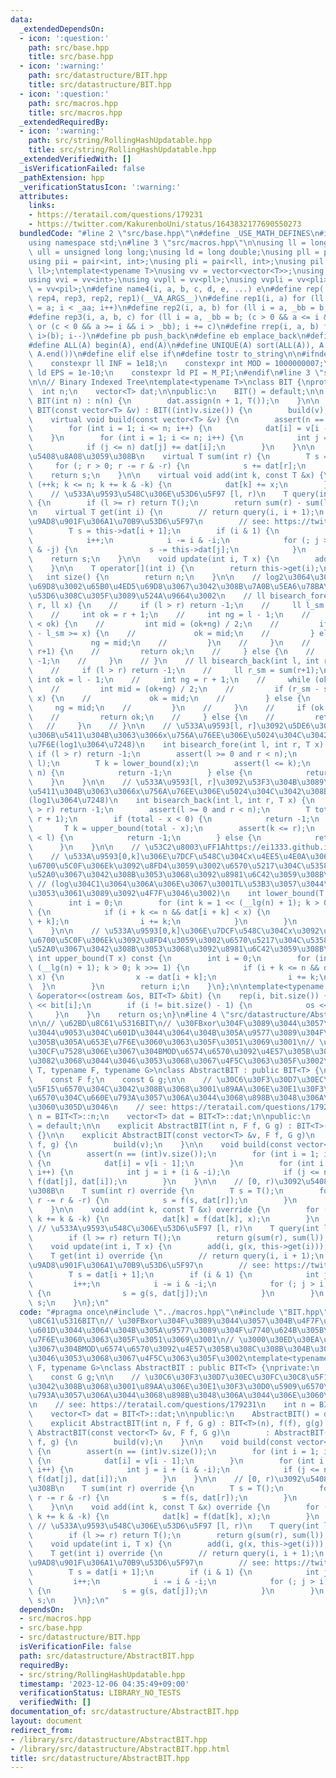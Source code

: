```yaml
---
data:
  _extendedDependsOn:
  - icon: ':question:'
    path: src/base.hpp
    title: src/base.hpp
  - icon: ':warning:'
    path: src/datastructure/BIT.hpp
    title: src/datastructure/BIT.hpp
  - icon: ':question:'
    path: src/macros.hpp
    title: src/macros.hpp
  _extendedRequiredBy:
  - icon: ':warning:'
    path: src/string/RollingHashUpdatable.hpp
    title: src/string/RollingHashUpdatable.hpp
  _extendedVerifiedWith: []
  _isVerificationFailed: false
  _pathExtension: hpp
  _verificationStatusIcon: ':warning:'
  attributes:
    links:
    - https://teratail.com/questions/179231
    - https://twitter.com/KakurenboUni/status/1643832177690550273
  bundledCode: "#line 2 \"src/base.hpp\"\n#define _USE_MATH_DEFINES\n#include <bits/stdc++.h>\n\
    using namespace std;\n#line 3 \"src/macros.hpp\"\n\nusing ll = long long;\nusing\
    \ ull = unsigned long long;\nusing ld = long double;\nusing pll = pair<ll, ll>;\n\
    using pii = pair<int, int>;\nusing pli = pair<ll, int>;\nusing pil = pair<int,\
    \ ll>;\ntemplate<typename T>\nusing vv = vector<vector<T>>;\nusing vvl = vv<ll>;\n\
    using vvi = vv<int>;\nusing vvpll = vv<pll>;\nusing vvpli = vv<pli>;\nusing vvpil\
    \ = vv<pil>;\n#define name4(i, a, b, c, d, e, ...) e\n#define rep(...) name4(__VA_ARGS__,\
    \ rep4, rep3, rep2, rep1)(__VA_ARGS__)\n#define rep1(i, a) for (ll i = 0, _aa\
    \ = a; i < _aa; i++)\n#define rep2(i, a, b) for (ll i = a, _bb = b; i < _bb; i++)\n\
    #define rep3(i, a, b, c) for (ll i = a, _bb = b; (c > 0 && a <= i && i < _bb)\
    \ or (c < 0 && a >= i && i > _bb); i += c)\n#define rrep(i, a, b) for (ll i=(a);\
    \ i>(b); i--)\n#define pb push_back\n#define eb emplace_back\n#define mkp make_pair\n\
    #define ALL(A) begin(A), end(A)\n#define UNIQUE(A) sort(ALL(A)), A.erase(unique(ALL(A)),\
    \ A.end())\n#define elif else if\n#define tostr to_string\n\n#ifndef CONSTANTS\n\
    \    constexpr ll INF = 1e18;\n    constexpr int MOD = 1000000007;\n    constexpr\
    \ ld EPS = 1e-10;\n    constexpr ld PI = M_PI;\n#endif\n#line 3 \"src/datastructure/BIT.hpp\"\
    \n\n// Binary Indexed Tree\ntemplate<typename T>\nclass BIT {\nprotected:\n  \
    \  int n;\n    vector<T> dat;\n\npublic:\n    BIT() = default;\n\n    explicit\
    \ BIT(int n) : n(n) {\n        dat.assign(n + 1, T());\n    }\n\n    explicit\
    \ BIT(const vector<T> &v) : BIT((int)v.size()) {\n        build(v);\n    }\n\n\
    \    virtual void build(const vector<T> &v) {\n        assert(n == (int)v.size());\n\
    \        for (int i = 1; i <= n; i++) {\n            dat[i] = v[i - 1];\n    \
    \    }\n        for (int i = 1; i <= n; i++) {\n            int j = i + (i & -i);\n\
    \            if (j <= n) dat[j] += dat[i];\n        }\n    }\n\n    // [0, r)\u3092\
    \u5408\u8A08\u3059\u308B\n    virtual T sum(int r) {\n        T s = T();\n   \
    \     for (; r > 0; r -= r & -r) {\n            s += dat[r];\n        }\n    \
    \    return s;\n    }\n\n    virtual void add(int k, const T &x) {\n        for\
    \ (++k; k <= n; k += k & -k) {\n            dat[k] += x;\n        }\n    }\n\n\
    \    // \u533A\u9593\u548C\u306E\u53D6\u5F97 [l, r)\n    T query(int l, int r)\
    \ {\n        if (l >= r) return T();\n        return sum(r) - sum(l);\n    }\n\
    \n    virtual T get(int i) {\n        // return query(i, i + 1);\n        // BIT\u306E\
    \u9AD8\u901F\u306A1\u70B9\u53D6\u5F97\n        // see: https://twitter.com/KakurenboUni/status/1643832177690550273\n\
    \        T s = this->dat[i + 1];\n        if (i & 1) {\n            int j = i;\n\
    \            i++;\n            i -= i & -i;\n            for (; j > i; j -= j\
    \ & -j) {\n                s -= this->dat[j];\n            }\n        }\n    \
    \    return s;\n    }\n\n    void update(int i, T x) {\n        add(i, x - this->get(i));\n\
    \    }\n\n    T operator[](int i) {\n        return this->get(i);\n    }\n\n \
    \   int size() {\n        return n;\n    }\n\n    // log2\u3064\u306E\u65E7\u4ED5\
    \u69D8\u3002\u65B0\u4ED5\u69D8\u3067\u3042\u308B\u7A0B\u5EA6\u78BA\u8A8D\u304C\
    \u53D6\u308C\u305F\u3089\u524A\u9664\u3002\n    // ll bisearch_fore(int l, int\
    \ r, ll x) {\n    //     if (l > r) return -1;\n    //     ll l_sm = sum(l);\n\
    \    //     int ok = r + 1;\n    //     int ng = l - 1;\n    //     while (ng+1\
    \ < ok) {\n    //         int mid = (ok+ng) / 2;\n    //         if (sum(mid+1)\
    \ - l_sm >= x) {\n    //             ok = mid;\n    //         } else {\n    //\
    \             ng = mid;\n    //         }\n    //     }\n    //     if (ok !=\
    \ r+1) {\n    //         return ok;\n    //     } else {\n    //         return\
    \ -1;\n    //     }\n    // }\n    // ll bisearch_back(int l, int r, ll x) {\n\
    \    //     if (l > r) return -1;\n    //     ll r_sm = sum(r+1);\n    //    \
    \ int ok = l - 1;\n    //     int ng = r + 1;\n    //     while (ok+1 < ng) {\n\
    \    //         int mid = (ok+ng) / 2;\n    //         if (r_sm - sum(mid) >=\
    \ x) {\n    //             ok = mid;\n    //         } else {\n    //        \
    \     ng = mid;\n    //         }\n    //     }\n    //     if (ok != l-1) {\n\
    \    //         return ok;\n    //     } else {\n    //         return -1;\n \
    \   //     }\n    // }\n\n    // \u533A\u9593[l, r]\u3092\u5DE6\u304B\u3089\u53F3\
    \u306B\u5411\u304B\u3063\u3066x\u756A\u76EE\u306E\u5024\u304C\u3042\u308B\u4F4D\
    \u7F6E(log1\u3064\u7248)\n    int bisearch_fore(int l, int r, T x) {\n       \
    \ if (l > r) return -1;\n        assert(l >= 0 and r < n);\n        x += query(0,\
    \ l);\n        T k = lower_bound(x);\n        assert(l <= k);\n        if (k >=\
    \ n) {\n            return -1;\n        } else {\n            return k;\n    \
    \    }\n    }\n\n    // \u533A\u9593[l, r]\u3092\u53F3\u304B\u3089\u5DE6\u306B\
    \u5411\u304B\u3063\u3066x\u756A\u76EE\u306E\u5024\u304C\u3042\u308B\u4F4D\u7F6E\
    (log1\u3064\u7248)\n    int bisearch_back(int l, int r, T x) {\n        if (l\
    \ > r) return -1;\n        assert(l >= 0 and r < n);\n        T total = query(0,\
    \ r + 1);\n        if (total - x < 0) {\n            return -1;\n        }\n \
    \       T k = upper_bound(total - x);\n        assert(k <= r);\n        if (k\
    \ < l) {\n            return -1;\n        } else {\n            return k;\n  \
    \      }\n    }\n\n    // \u53C2\u8003\uFF1Ahttps://ei1333.github.io/library/structure/others/binary-indexed-tree.cpp\n\
    \    // \u533A\u9593[0,k]\u306E\u7DCF\u548C\u304Cx\u4EE5\u4E0A\u3068\u306A\u308B\
    \u6700\u5C0F\u306Ek\u3092\u8FD4\u3059\u3002\u6570\u5217\u304C\u5358\u8ABF\u5897\
    \u52A0\u3067\u3042\u308B\u3053\u3068\u3092\u8981\u6C42\u3059\u308B\u3002\n   \
    \ // (log\u304C1\u3064\u306A\u306E\u3067\u3001TL\u53B3\u3057\u3044\u6642\u306F\
    \u3053\u3061\u3089\u3092\u4F7F\u3046\u3002)\n    int lower_bound(T x) const {\n\
    \        int i = 0;\n        for (int k = 1 << (__lg(n) + 1); k > 0; k >>= 1)\
    \ {\n            if (i + k <= n && dat[i + k] < x) {\n                x -= dat[i\
    \ + k];\n                i += k;\n            }\n        }\n        return i;\n\
    \    }\n\n    // \u533A\u9593[0,k]\u306E\u7DCF\u548C\u304Cx\u3092\u4E0A\u56DE\u308B\
    \u6700\u5C0F\u306Ek\u3092\u8FD4\u3059\u3002\u6570\u5217\u304C\u5358\u8ABF\u5897\
    \u52A0\u3067\u3042\u308B\u3053\u3068\u3092\u8981\u6C42\u3059\u308B\u3002\n   \
    \ int upper_bound(T x) const {\n        int i = 0;\n        for (int k = 1 <<\
    \ (__lg(n) + 1); k > 0; k >>= 1) {\n            if (i + k <= n && dat[i + k] <=\
    \ x) {\n                x -= dat[i + k];\n                i += k;\n          \
    \  }\n        }\n        return i;\n    }\n};\n\ntemplate<typename T>\nostream\
    \ &operator<<(ostream &os, BIT<T> &bit) {\n    rep(i, bit.size()) {\n        os\
    \ << bit[i];\n        if (i != bit.size() - 1) {\n            os << ' ';\n   \
    \     }\n    }\n    return os;\n}\n#line 4 \"src/datastructure/AbstractBIT.hpp\"\
    \n\n// \u62BD\u8C61\u5316BIT\n// \u30FBxor\u304F\u3089\u3044\u3057\u304B\u4F7F\
    \u3044\u9053\u304C\u601D\u3044\u3064\u304B\u305A\u9577\u3089\u304F\u7740\u624B\
    \u305B\u305A\u653E\u7F6E\u3060\u3063\u305F\u3051\u3069\u3001\n// \u3000\u30ED\u30EA\
    \u30CF\u7528\u306E\u3067\u304BMOD\u6574\u6570\u3092\u4E57\u305B\u308C\u308B\u304B\
    \u3082\u3068\u3044\u3046\u3053\u3068\u3067\u4F5C\u3063\u305F\u3002\ntemplate<typename\
    \ T, typename F, typename G>\nclass AbstractBIT : public BIT<T> {\nprivate:\n\
    \    const F f;\n    const G g;\n\n    // \u30C6\u30F3\u30D7\u30EC\u30FC\u30C8\
    \u5F15\u6570\u304C\u3042\u308B\u3068\u3001\u89AA\u306E\u30E1\u30F3\u30D0\u5909\
    \u6570\u304C\u660E\u793A\u3057\u306A\u3044\u3068\u898B\u3048\u306A\u3044\u306E\
    \u3060\u305D\u3046\n    // see: https://teratail.com/questions/179231\n    int\
    \ n = BIT<T>::n;\n    vector<T> dat = BIT<T>::dat;\n\npublic:\n    AbstractBIT()\
    \ = default;\n\n    explicit AbstractBIT(int n, F f, G g) : BIT<T>(n), f(f), g(g)\
    \ {}\n\n    explicit AbstractBIT(const vector<T> &v, F f, G g)\n        : AbstractBIT((int)v.size(),\
    \ f, g) {\n        build(v);\n    }\n\n    void build(const vector<T> &v) override\
    \ {\n        assert(n == (int)v.size());\n        for (int i = 1; i <= n; i++)\
    \ {\n            dat[i] = v[i - 1];\n        }\n        for (int i = 1; i <= n;\
    \ i++) {\n            int j = i + (i & -i);\n            if (j <= n) dat[j] =\
    \ f(dat[j], dat[i]);\n        }\n    }\n\n    // [0, r)\u3092\u5408\u8A08\u3059\
    \u308B\n    T sum(int r) override {\n        T s = T();\n        for (; r > 0;\
    \ r -= r & -r) {\n            s = f(s, dat[r]);\n        }\n        return s;\n\
    \    }\n\n    void add(int k, const T &x) override {\n        for (++k; k <= n;\
    \ k += k & -k) {\n            dat[k] = f(dat[k], x);\n        }\n    }\n\n   \
    \ // \u533A\u9593\u548C\u306E\u53D6\u5F97 [l, r)\n    T query(int l, int r) {\n\
    \        if (l >= r) return T();\n        return g(sum(r), sum(l));\n    }\n\n\
    \    void update(int i, T x) {\n        add(i, g(x, this->get(i)));\n    }\n\n\
    \    T get(int i) override {\n        // return query(i, i + 1);\n        // BIT\u306E\
    \u9AD8\u901F\u306A1\u70B9\u53D6\u5F97\n        // see: https://twitter.com/KakurenboUni/status/1643832177690550273\n\
    \        T s = dat[i + 1];\n        if (i & 1) {\n            int j = i;\n   \
    \         i++;\n            i -= i & -i;\n            for (; j > i; j -= j & -j)\
    \ {\n                s = g(s, dat[j]);\n            }\n        }\n        return\
    \ s;\n    }\n};\n"
  code: "#pragma once\n#include \"../macros.hpp\"\n#include \"BIT.hpp\"\n\n// \u62BD\
    \u8C61\u5316BIT\n// \u30FBxor\u304F\u3089\u3044\u3057\u304B\u4F7F\u3044\u9053\u304C\
    \u601D\u3044\u3064\u304B\u305A\u9577\u3089\u304F\u7740\u624B\u305B\u305A\u653E\
    \u7F6E\u3060\u3063\u305F\u3051\u3069\u3001\n// \u3000\u30ED\u30EA\u30CF\u7528\u306E\
    \u3067\u304BMOD\u6574\u6570\u3092\u4E57\u305B\u308C\u308B\u304B\u3082\u3068\u3044\
    \u3046\u3053\u3068\u3067\u4F5C\u3063\u305F\u3002\ntemplate<typename T, typename\
    \ F, typename G>\nclass AbstractBIT : public BIT<T> {\nprivate:\n    const F f;\n\
    \    const G g;\n\n    // \u30C6\u30F3\u30D7\u30EC\u30FC\u30C8\u5F15\u6570\u304C\
    \u3042\u308B\u3068\u3001\u89AA\u306E\u30E1\u30F3\u30D0\u5909\u6570\u304C\u660E\
    \u793A\u3057\u306A\u3044\u3068\u898B\u3048\u306A\u3044\u306E\u3060\u305D\u3046\
    \n    // see: https://teratail.com/questions/179231\n    int n = BIT<T>::n;\n\
    \    vector<T> dat = BIT<T>::dat;\n\npublic:\n    AbstractBIT() = default;\n\n\
    \    explicit AbstractBIT(int n, F f, G g) : BIT<T>(n), f(f), g(g) {}\n\n    explicit\
    \ AbstractBIT(const vector<T> &v, F f, G g)\n        : AbstractBIT((int)v.size(),\
    \ f, g) {\n        build(v);\n    }\n\n    void build(const vector<T> &v) override\
    \ {\n        assert(n == (int)v.size());\n        for (int i = 1; i <= n; i++)\
    \ {\n            dat[i] = v[i - 1];\n        }\n        for (int i = 1; i <= n;\
    \ i++) {\n            int j = i + (i & -i);\n            if (j <= n) dat[j] =\
    \ f(dat[j], dat[i]);\n        }\n    }\n\n    // [0, r)\u3092\u5408\u8A08\u3059\
    \u308B\n    T sum(int r) override {\n        T s = T();\n        for (; r > 0;\
    \ r -= r & -r) {\n            s = f(s, dat[r]);\n        }\n        return s;\n\
    \    }\n\n    void add(int k, const T &x) override {\n        for (++k; k <= n;\
    \ k += k & -k) {\n            dat[k] = f(dat[k], x);\n        }\n    }\n\n   \
    \ // \u533A\u9593\u548C\u306E\u53D6\u5F97 [l, r)\n    T query(int l, int r) {\n\
    \        if (l >= r) return T();\n        return g(sum(r), sum(l));\n    }\n\n\
    \    void update(int i, T x) {\n        add(i, g(x, this->get(i)));\n    }\n\n\
    \    T get(int i) override {\n        // return query(i, i + 1);\n        // BIT\u306E\
    \u9AD8\u901F\u306A1\u70B9\u53D6\u5F97\n        // see: https://twitter.com/KakurenboUni/status/1643832177690550273\n\
    \        T s = dat[i + 1];\n        if (i & 1) {\n            int j = i;\n   \
    \         i++;\n            i -= i & -i;\n            for (; j > i; j -= j & -j)\
    \ {\n                s = g(s, dat[j]);\n            }\n        }\n        return\
    \ s;\n    }\n};\n"
  dependsOn:
  - src/macros.hpp
  - src/base.hpp
  - src/datastructure/BIT.hpp
  isVerificationFile: false
  path: src/datastructure/AbstractBIT.hpp
  requiredBy:
  - src/string/RollingHashUpdatable.hpp
  timestamp: '2023-12-06 04:35:49+09:00'
  verificationStatus: LIBRARY_NO_TESTS
  verifiedWith: []
documentation_of: src/datastructure/AbstractBIT.hpp
layout: document
redirect_from:
- /library/src/datastructure/AbstractBIT.hpp
- /library/src/datastructure/AbstractBIT.hpp.html
title: src/datastructure/AbstractBIT.hpp
---
```

